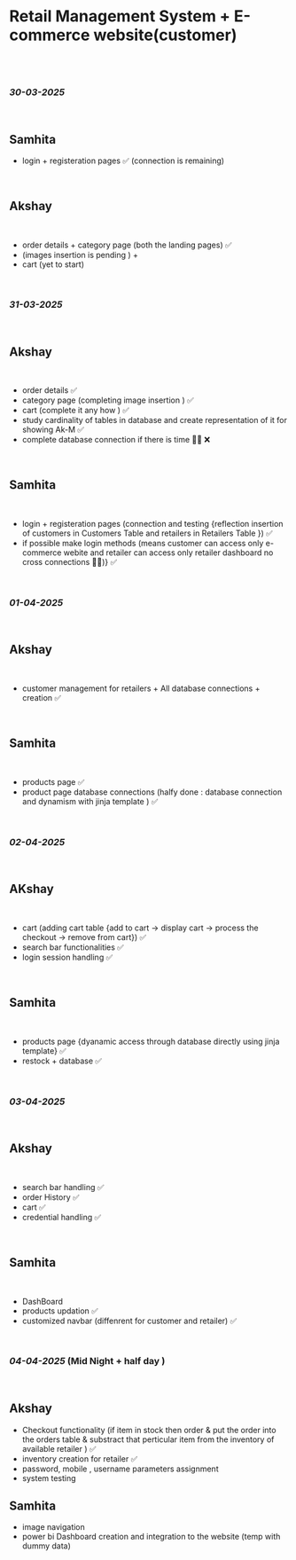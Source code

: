 ﻿# **Retail Management System + E-commerce website(customer)**

<br>
<br>

### _**30-03-2025**_

<br>

## Samhita 

* login + registeration pages ✅ (connection is remaining)

<br>

## Akshay

<br>

* order details + category page (both the landing pages) ✅ 
* (images insertion is pending ) + 
* cart (yet to start)

<br>

### _**31-03-2025**_

<br>

## Akshay 

<br>
     
* order details ✅
* category page (completing image insertion )  ✅
* cart (complete it any how ) ✅
* study cardinality of tables in database and create representation of it for showing Ak-M ✅
* complete database connection if there is time 😶‍🌫️ ❌

<br>

## Samhita 

<br>

* login + registeration pages (connection and testing {reflection insertion of customers in Customers Table and retailers in Retailers Table }) ✅
* if possible make login methods (means customer can access only e-commerce webite and retailer can access only retailer dashboard no cross connections 🫡🙈)} ✅

<br>

### _**01-04-2025**_

<br>

## Akshay 

<br>

* customer management for retailers + All database connections + creation ✅

<br>

## Samhita 

<br>

* products page ✅
* product page database connections (halfy done : database connection and dynamism with jinja template ) ✅

<br>

### _**02-04-2025**_

<br>

## AKshay

<br>

* cart (adding cart table {add to cart -> display cart -> process the checkout -> remove from cart}) ✅
* search bar functionalities ✅
* login session handling ✅

<br>

## Samhita 

<br>

* products page {dyanamic access through database directly using jinja template} ✅
* restock + database  ✅

<br>

### _**03-04-2025**_

<br>

## Akshay 

<br>

* search bar handling ✅
* order History  ✅
* cart ✅
* credential handling ✅

<br>

## Samhita 

<br>

* DashBoard 
* products updation ✅
* customized navbar (diffenrent for customer and retailer) ✅

<br>

### _**04-04-2025**_ (Mid Night + half day )

<br>

## Akshay 

* Checkout functionality (if item in stock then order & put the order into the orders table & substract that perticular item from the inventory of available retailer ) ✅
* inventory creation for retailer ✅
* password, mobile , username parameters assignment
* system testing

## Samhita

* image navigation
* power bi Dashboard creation and integration to the website (temp with dummy data)


